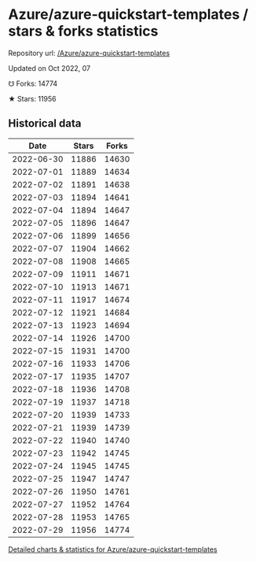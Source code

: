 # Azure/azure-quickstart-templates / stars & forks statistics

Repository url: [/Azure/azure-quickstart-templates](https://github.com/Azure/azure-quickstart-templates)

Updated on Oct 2022, 07

☋ Forks: 14774

★ Stars: 11956

## Historical data
| Date | Stars | Forks |
|------|-------|-------|
| 2022-06-30 | 11886 | 14630 | 
| 2022-07-01 | 11889 | 14634 | 
| 2022-07-02 | 11891 | 14638 | 
| 2022-07-03 | 11894 | 14641 | 
| 2022-07-04 | 11894 | 14647 | 
| 2022-07-05 | 11896 | 14647 | 
| 2022-07-06 | 11899 | 14656 | 
| 2022-07-07 | 11904 | 14662 | 
| 2022-07-08 | 11908 | 14665 | 
| 2022-07-09 | 11911 | 14671 | 
| 2022-07-10 | 11913 | 14671 | 
| 2022-07-11 | 11917 | 14674 | 
| 2022-07-12 | 11921 | 14684 | 
| 2022-07-13 | 11923 | 14694 | 
| 2022-07-14 | 11926 | 14700 | 
| 2022-07-15 | 11931 | 14700 | 
| 2022-07-16 | 11933 | 14706 | 
| 2022-07-17 | 11935 | 14707 | 
| 2022-07-18 | 11936 | 14708 | 
| 2022-07-19 | 11937 | 14718 | 
| 2022-07-20 | 11939 | 14733 | 
| 2022-07-21 | 11939 | 14739 | 
| 2022-07-22 | 11940 | 14740 | 
| 2022-07-23 | 11942 | 14745 | 
| 2022-07-24 | 11945 | 14745 | 
| 2022-07-25 | 11947 | 14747 | 
| 2022-07-26 | 11950 | 14761 | 
| 2022-07-27 | 11952 | 14764 | 
| 2022-07-28 | 11953 | 14765 | 
| 2022-07-29 | 11956 | 14774 | 


[Detailed charts & statistics for Azure/azure-quickstart-templates](https://reviewgithub.com/rep/Azure/azure-quickstart-templates)
